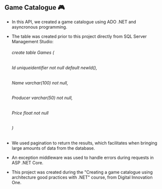 ## Game Catalogue 🎮

* In this API, we created a game catalogue using ADO .NET and asyncronous programming. 

* The table was created prior to this project directly from SQL Server Management Studio:

  ###### create table Games (

  ###### 			 Id uniqueidentifier not null default newId(),

  ######              Name varchar(100) not null,

  ###### 			 Producer varchar(50) not null,

  ###### 			 Price float not null

  ###### )

* We used pagination to return the results, which facilitates when bringing large amounts of data from the database.

* An exception middleware was used to handle errors during requests in ASP .NET Core.

* This project was created during the "Creating a game catalogue using architecture good practices with .NET" course, from Digital Innovation One.